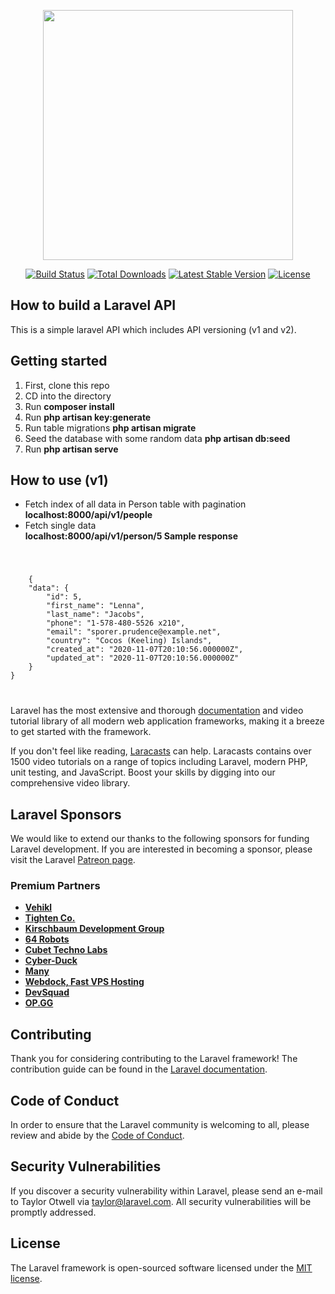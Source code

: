 <p align="center"><img src="https://res.cloudinary.com/dtfbvvkyp/image/upload/v1566331377/laravel-logolockup-cmyk-red.svg" width="400"></p>

<p align="center">
<a href="https://travis-ci.org/laravel/framework"><img src="https://travis-ci.org/laravel/framework.svg" alt="Build Status"></a>
<a href="https://packagist.org/packages/laravel/framework"><img src="https://poser.pugx.org/laravel/framework/d/total.svg" alt="Total Downloads"></a>
<a href="https://packagist.org/packages/laravel/framework"><img src="https://poser.pugx.org/laravel/framework/v/stable.svg" alt="Latest Stable Version"></a>
<a href="https://packagist.org/packages/laravel/framework"><img src="https://poser.pugx.org/laravel/framework/license.svg" alt="License"></a>
</p>

## How to build a Laravel API

This is a simple laravel API which includes API versioning (v1 and v2). 

## Getting started

<ol>
  <li>First, clone this repo</li>
  <li>CD into the directory</li>
  <li>Run <b>composer install </b></li>
  <li>Run <b>php artisan key:generate </b></li>
  <li>Run table migrations <b>php artisan migrate </b></li>
  <li>Seed the database with some random data <b> php artisan db:seed </b></li>
  <li>Run <b>php artisan serve</b></li>
</ol>

## How to use (v1)

- Fetch index of all data in Person table with pagination <br><b>localhost:8000/api/v1/people </b>
- Fetch single data <br><b>localhost:8000/api/v1/person/5 </b>
<b>Sample response </b>
<code>
    <pre>
    {
    "data": {
        "id": 5,
        "first_name": "Lenna",
        "last_name": "Jacobs",
        "phone": "1-578-480-5526 x210",
        "email": "sporer.prudence@example.net",
        "country": "Cocos (Keeling) Islands",
        "created_at": "2020-11-07T20:10:56.000000Z",
        "updated_at": "2020-11-07T20:10:56.000000Z"
    }
}
</pre>
</code>


Laravel has the most extensive and thorough [documentation](https://laravel.com/docs) and video tutorial library of all modern web application frameworks, making it a breeze to get started with the framework.

If you don't feel like reading, [Laracasts](https://laracasts.com) can help. Laracasts contains over 1500 video tutorials on a range of topics including Laravel, modern PHP, unit testing, and JavaScript. Boost your skills by digging into our comprehensive video library.

## Laravel Sponsors

We would like to extend our thanks to the following sponsors for funding Laravel development. If you are interested in becoming a sponsor, please visit the Laravel [Patreon page](https://patreon.com/taylorotwell).

### Premium Partners

- **[Vehikl](https://vehikl.com/)**
- **[Tighten Co.](https://tighten.co)**
- **[Kirschbaum Development Group](https://kirschbaumdevelopment.com)**
- **[64 Robots](https://64robots.com)**
- **[Cubet Techno Labs](https://cubettech.com)**
- **[Cyber-Duck](https://cyber-duck.co.uk)**
- **[Many](https://www.many.co.uk)**
- **[Webdock, Fast VPS Hosting](https://www.webdock.io/en)**
- **[DevSquad](https://devsquad.com)**
- **[OP.GG](https://op.gg)**

## Contributing

Thank you for considering contributing to the Laravel framework! The contribution guide can be found in the [Laravel documentation](https://laravel.com/docs/contributions).

## Code of Conduct

In order to ensure that the Laravel community is welcoming to all, please review and abide by the [Code of Conduct](https://laravel.com/docs/contributions#code-of-conduct).

## Security Vulnerabilities

If you discover a security vulnerability within Laravel, please send an e-mail to Taylor Otwell via [taylor@laravel.com](mailto:taylor@laravel.com). All security vulnerabilities will be promptly addressed.

## License

The Laravel framework is open-sourced software licensed under the [MIT license](https://opensource.org/licenses/MIT).
